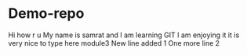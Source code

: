 # Demo-repo

Hi how r u
My name is samrat and I am learning GIT
I am enjoying it
it is very nice to type here
module3
New line added 1
One more line 2
